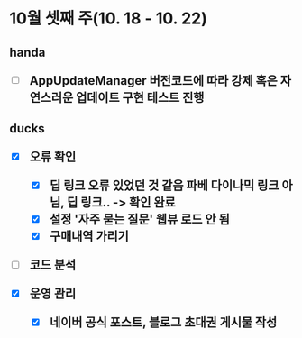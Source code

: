 <h1>10월 셋째 주(10. 18 - 10. 22)




<h2> handa

- [ ] AppUpdateManager 버전코드에 따라 강제 혹은 자연스러운 업데이트 구현
  테스트 진행





<h2>ducks

- [x] 오류 확인

  - [x] 딥 링크 오류 있었던 것 같음
    파베 다이나믹 링크 아님, 딥 링크.. -> 확인 완료
  - [x] 설정 '자주 묻는 질문' 웹뷰 로드 안 됨
  - [x] 구매내역 가리기
- [ ] 코드 분석
- [x] 운영 관리

  - [x] 네이버 공식 포스트, 블로그 초대권 게시물 작성

